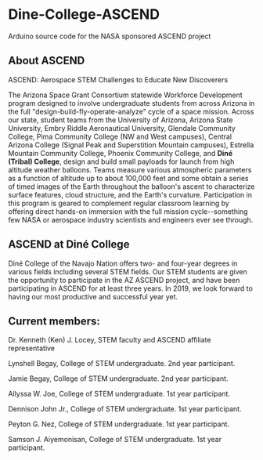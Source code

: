 # Dine-College-ASCEND
Arduino source code for the NASA sponsored ASCEND project

## About ASCEND
ASCEND: Aerospace STEM Challenges to Educate New Discoverers

The Arizona Space Grant Consortium statewide Workforce Development program designed to involve undergraduate students from across Arizona in the full "design-build-fly-operate-analyze" cycle of a space mission. Across our state, student teams from the University of Arizona, Arizona State University, Embry Riddle Aeronautical University, Glendale Community College, Pima Community College (NW and West campuses), Central Arizona College (Signal Peak and Superstition Mountain campuses), Estrella Mountain Community College, Phoenix Community College, and **Diné (Tribal) College**, design and build small payloads for launch from high altitude weather balloons. Teams measure various atmospheric parameters as a function of altitude up to about 100,000 feet and some obtain a series of timed images of the Earth throughout the balloon's ascent to characterize surface features, cloud structure, and the Earth's curvature. Participation in this program is geared to complement regular classroom learning by offering direct hands-on immersion with the full mission cycle--something few NASA or aerospace industry scientists and engineers ever see through.

## ASCEND at Diné College
Diné College of the Navajo Nation offers two- and four-year degrees in various fields including several STEM fields. Our STEM students are given the opportunity to participate in the AZ ASCEND project, and have been participating in ASCEND for at least three years. In 2019, we look forward to having our most productive and successful year yet.

## Current members:
Dr. Kenneth (Ken) J. Locey, STEM faculty and ASCEND affiliate representative

Lynshell Begay, College of STEM undergraduate. 2nd year participant.

Jamie Begay, College of STEM undergraduate. 2nd year participant.

Allyssa W. Joe, College of STEM undergraduate. 1st year participant.

Dennison John Jr., College of STEM undergraduate. 1st year participant.

Peyton G. Nez, College of STEM undergraduate. 1st year participant.

Samson J. Aiyemonisan, College of STEM undergraduate. 1st year participant.
